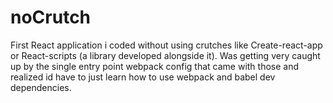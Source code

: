 # noCrutch
First React application i coded without using crutches like Create-react-app or React-scripts (a library developed alongside it). Was getting very caught up by the single entry
point webpack config that came with those and realized id have to just learn how to use webpack and babel dev dependencies.
